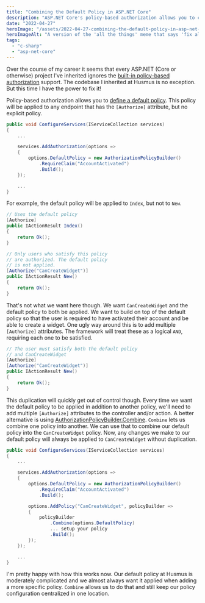 ```yaml
---
title: "Combining the Default Policy in ASP.NET Core"
description: "ASP.NET Core's policy-based authorization allows you to combine policies. Using this in combination with the default policy can reduce duplication."
date: "2022-04-27"
heroImage: "/assets/2022-04-27-combining-the-default-policy-in-asp-net-core/fix_all_the_things.jpg"
heroImageAlt: "A version of the 'all the things' meme that says 'fix all the things'"
tags: 
  - "c-sharp"
  - "asp-net-core"
---
```


Over the course of my career it seems that every ASP.NET (Core or otherwise) project I've inherited ignores the [built-in policy-based authorization](https://docs.microsoft.com/en-us/aspnet/core/security/authorization/policies?view=aspnetcore-6.0) support. The codebase I inherited at Husmus is no exception. But this time I have the power to fix it!

Policy-based authorization allows you to [define a default policy](https://andrewlock.net/setting-global-authorization-policies-using-the-defaultpolicy-and-the-fallbackpolicy-in-aspnet-core-3/#changing-the-defaultpolicy-for-an-application). This policy will be applied to any endpoint that has the `[Authorize]` attribute, but no explicit policy.

```csharp
public void ConfigureServices(IServiceCollection services)
{
    ...

    services.AddAuthorization(options =>
    {
        options.DefaultPolicy = new AuthorizationPolicyBuilder()
            .RequireClaim("AccountActivated")
            .Build();
    });

    ...
}
```

For example, the default policy will be applied to `Index`, but not to `New`.

```csharp
// Uses the default policy
[Authorize]
public IActionResult Index()
{
    return Ok();
}

// Only users who satisfy this policy
// are authorized. The default policy
// is not applied.
[Authorize("CanCreateWidget")]
public IActionResult New()
{
    return Ok();
}
```

That's not what we want here though. We want `CanCreateWidget` and the default policy to both be applied. We want to build on top of the default policy so that the user is required to have activated their account and be able to create a widget. One ugly way around this is to add multiple `[Authorize]` attributes. The framework will treat these as a logical `AND`, requiring each one to be satisfied.

```csharp
// The user must satisfy both the default policy
// and CanCreateWidget
[Authorize]
[Authorize("CanCreateWidget")]
public IActionResult New()
{
    return Ok();
}
```

This duplication will quickly get out of control though. Every time we want the default policy to be applied in addition to another policy, we'll need to add multiple `[Authorize]` attributes to the controller and/or action. A better alternative is using [AuthorizationPolicyBuilder.Combine](https://docs.microsoft.com/en-us/dotnet/api/microsoft.aspnetcore.authorization.authorizationpolicybuilder.combine?view=aspnetcore-6.0). `Combine` lets us combine one policy into another. We can use that to combine our default policy into the `CanCreateWidget` policy. Now, any changes we make to our default policy will always be applied to `CanCreateWidget` without duplication.

```csharp
public void ConfigureServices(IServiceCollection services)
{
    ...

    services.AddAuthorization(options =>
    {
        options.DefaultPolicy = new AuthorizationPolicyBuilder()
            .RequireClaim("AccountActivated")
            .Build();

        options.AddPolicy("CanCreateWidget", policyBuilder =>
        {
            policyBuilder
                .Combine(options.DefaultPolicy)
                ... setup your policy
                .Build();
        });
    });

    ...
}
```

I'm pretty happy with how this works now. Our default policy at Husmus is moderately complicated and we almost always want it applied when adding a more specific policy. `Combine` allows us to do that and still keep our policy configuration centralized in one location.
